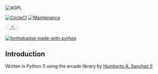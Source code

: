 ![](https://github.com/hasii2011/code-ally-basic/blob/master/developer/agpl-license-web-badge-version-2-256x48.png "AGPL")

[![CircleCI](https://dl.circleci.com/status-badge/img/gh/hasii2011/pytrek/tree/master.svg?style=shield)](https://dl.circleci.com/status-badge/redirect/gh/hasii2011/pytrek/tree/master)
[![Maintenance](https://img.shields.io/badge/Maintained%3F-yes-green.svg)](https://GitHub.com/Naereen/StrapDown.js/graphs/commit-activity)

<img src="./developer/mac-os-x-logo-resized.png" alt="mac-os-x-logo-resized" style="zoom:15%;" />

[![forthebadge made-with-python](http://ForTheBadge.com/images/badges/made-with-python.svg)](https://www.python.org/)

## Introduction
Written in Python 3 using the arcade library by [Humberto A. Sanchez II](https://www.linkedin.com/in/hasii/)
